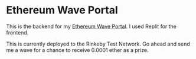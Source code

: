 # Ethereum Wave Portal

This is the backend for my [Ethereum Wave Portal](https://waveportal-starter-project.mmiller9913.repl.co). I used Replit for the frontend. 

This is currently deployed to the Rinkeby Test Network. Go ahead and send me a wave for a chance to receive 0.0001 ether as a prize.
